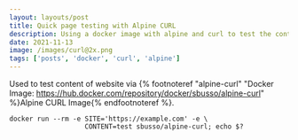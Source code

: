 ```yaml
---
layout: layouts/post
title: Quick page testing with Alpine CURL
description: Using a docker image with alpine and curl to test the content of a web page
date: 2021-11-13
image: /images/curl@2x.png
tags: ['posts', 'docker', 'curl', 'alpine']
---
```

Used to test content of website via {% footnoteref "alpine-curl" "Docker Image: <a href='https://hub.docker.com/repository/docker/sbusso/alpine-curl'>https://hub.docker.com/repository/docker/sbusso/alpine-curl</a>" %}Alpine CURL Image{% endfootnoteref %}.

```shell
docker run --rm -e SITE='https://example.com' -e \
                   CONTENT=test sbusso/alpine-curl; echo $?
```